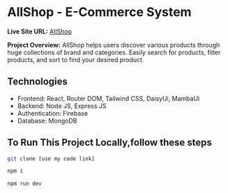 # AllShop -  E-Commerce System

**Live Site URL:** [AllShop](https://all-shop-1760b.web.app/)

**Project Overview:** AllShop helps users discover various products through huge collections of brand and categories. Easily search for products, filter products, and sort to find your desired product.

   ## Technologies
- Frontend: React, Router DOM, Tailwind CSS, DaisyUi, MambaUi
- Backend: Node JS, Express JS
- Authentication: Firebase
- Database: MongoDB

## To Run This Project Locally,follow these steps

```sh
git clone [use my code link]
```
```sh
npm i
```
```sh
npm run dev
```
